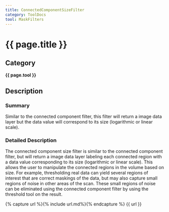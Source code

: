 ```yaml
---
title: ConnectedComponentSizeFilter
category: ToolDocs 
tool: MaskFilters 
---
```


# {{ page.title }} 

## Category

**{{ page.tool }}**

## Description

### Summary

Similar to the connected component filter, this filter will return a image data layer but the data value will correspond to its size (logarithmic or linear scale).

### Detailed Description

The connected component size filter is similar to the connected component filter, but will return a image data layer labeling each connected region with a data value corresponding to its size (logarithmic or linear scale). This allows the user to manipulate the connected regions in the volume based on size. For example, thresholding real data can yield several regions of interest that are correct maskings of the data, but may also capture small regions of noise in other areas of the scan. These small regions of noise can be eliminated using the connected component filter by using the threshold tool on the result.

{% capture url %}{% include url.md%}{% endcapture %}
{{ url }}

